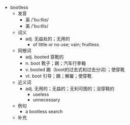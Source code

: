 - bootless
  - 发音
    - 英 /'buːtlɪs/
    - 美 /'bu:tlis/
  - 词义
    - adj. 无益处的；无用的
      - of little or no use; vain; fruitless 
  - 同根词
    - adj. booted 穿靴的
    - n. boot 靴子；踢；汽车行李箱
    - v. booted 踢（boot的过去式和过去分词）；使穿靴
    - vt. boot 引导；踢；解雇；使穿靴
  - 近义词
    - adj. 无用的；无益的；无利可图的；没穿鞋的
      - useless
      - unnecessary
  - 例句
    - a bootless search 
  - 补充